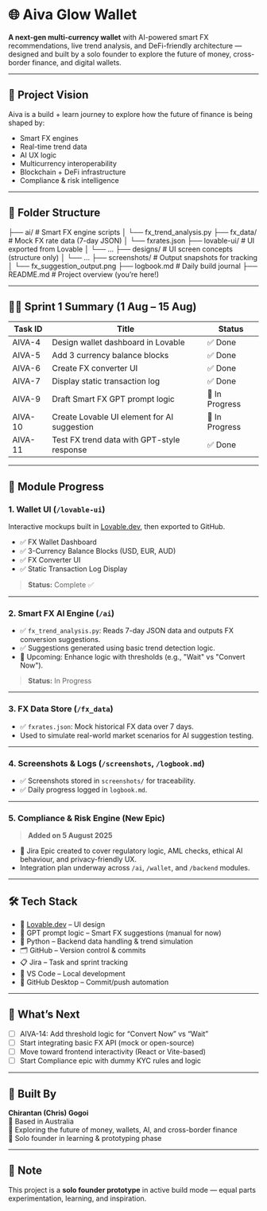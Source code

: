 # 🌐 Aiva Glow Wallet

**A next-gen multi-currency wallet** with AI-powered smart FX recommendations, live trend analysis, and DeFi-friendly architecture — designed and built by a solo founder to explore the future of money, cross-border finance, and digital wallets.

---

## 🚀 Project Vision

Aiva is a build + learn journey to explore how the future of finance is being shaped by:

- Smart FX engines
- Real-time trend data
- AI UX logic
- Multicurrency interoperability
- Blockchain + DeFi infrastructure
- Compliance & risk intelligence

---

## 🧱 Folder Structure

├── ai/ # Smart FX engine scripts
│ └── fx_trend_analysis.py
├── fx_data/ # Mock FX rate data (7-day JSON)
│ └── fxrates.json
├── lovable-ui/ # UI exported from Lovable
│ └── ...
├── designs/ # UI screen concepts (structure only)
│ └── ...
├── screenshots/ # Output snapshots for tracking
│ └── fx_suggestion_output.png
├── logbook.md # Daily build journal
├── README.md # Project overview (you’re here!)


---

## 🧑‍💻 Sprint 1 Summary (1 Aug – 15 Aug)

| Task ID  | Title                                               | Status      |
|----------|-----------------------------------------------------|-------------|
| AIVA-4   | Design wallet dashboard in Lovable                  | ✅ Done     |
| AIVA-5   | Add 3 currency balance blocks                       | ✅ Done     |
| AIVA-6   | Create FX converter UI                              | ✅ Done     |
| AIVA-7   | Display static transaction log                      | ✅ Done     |
| AIVA-9   | Draft Smart FX GPT prompt logic                     | 🔄 In Progress |
| AIVA-10  | Create Lovable UI element for AI suggestion         | 🔄 In Progress |
| AIVA-11  | Test FX trend data with GPT-style response          | ✅ Done     |

---

## 🧠 Module Progress

### 1. Wallet UI (`/lovable-ui`)
Interactive mockups built in [Lovable.dev](https://lovable.dev), then exported to GitHub.

- ✅ FX Wallet Dashboard  
- ✅ 3-Currency Balance Blocks (USD, EUR, AUD)  
- ✅ FX Converter UI  
- ✅ Static Transaction Log Display  

> **Status:** Complete ✅

---

### 2. Smart FX AI Engine (`/ai`)

- ✅ `fx_trend_analysis.py`: Reads 7-day JSON data and outputs FX conversion suggestions.  
- ✅ Suggestions generated using basic trend detection logic.  
- 🔄 Upcoming: Enhance logic with thresholds (e.g., "Wait" vs "Convert Now").

> **Status:** In Progress

---

### 3. FX Data Store (`/fx_data`)

- ✅ `fxrates.json`: Mock historical FX data over 7 days.  
- Used to simulate real-world market scenarios for AI suggestion testing.

---

### 4. Screenshots & Logs (`/screenshots`, `/logbook.md`)

- ✅ Screenshots stored in `screenshots/` for traceability.  
- ✅ Daily progress logged in `logbook.md`.

---

### 5. Compliance & Risk Engine (New Epic)

> **Added on 5 August 2025**

- 📌 Jira Epic created to cover regulatory logic, AML checks, ethical AI behaviour, and privacy-friendly UX.
- Integration plan underway across `/ai`, `/wallet`, and `/backend` modules.

---

## 🛠 Tech Stack

- 🎨 [Lovable.dev](https://lovable.dev) – UI design
- 🧠 GPT prompt logic – Smart FX suggestions (manual for now)
- 🐍 Python – Backend data handling & trend simulation
- 🗂 GitHub – Version control & commits
- 📋 Jira – Task and sprint tracking
- 📁 VS Code – Local development
- 🔄 GitHub Desktop – Commit/push automation

---

## 🧭 What’s Next

- [ ] AIVA-14: Add threshold logic for “Convert Now” vs “Wait”
- [ ] Start integrating basic FX API (mock or open-source)
- [ ] Move toward frontend interactivity (React or Vite-based)
- [ ] Start Compliance epic with dummy KYC rules and logic

---

## 👤 Built By

**Chirantan (Chris) Gogoi**  
📍 Based in Australia  
🔭 Exploring the future of money, wallets, AI, and cross-border finance  
💼 Solo founder in learning & prototyping phase

---

## 📌 Note

This project is a **solo founder prototype** in active build mode — equal parts experimentation, learning, and inspiration.
